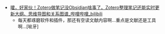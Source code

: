 - [嚯，好家伙！Zotero做笔记没Obsidian啥事了。Zotero整理笔记还能实时更新大纲、思维导图和关系图谱_哔哩哔哩_bilibili](https://www.bilibili.com/video/BV1kr4y1872X?p=1&share_medium=android&share_plat=android&share_session_id=15ae0998-4a14-4333-adb5-bf43f5b8c3fa&share_source=COPY&share_tag=s_i&timestamp=1653292356&unique_k=LcO597I)
	- 每天都琢磨软件和插件，那还有空读文献内容啊...重点是文献还是工具啊...[呲牙]